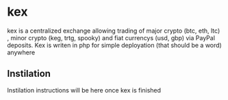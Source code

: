 # kex
kex is a centralized exchange allowing trading of major crypto (btc, eth, ltc) , minor crypto (keg, trtg, spooky) and fiat currencys (usd, gbp) via PayPal deposits. Kex is writen in php for simple deployation (that should be a word) anywhere

## Instilation
Instilation instructions will be here once kex is finished
 
